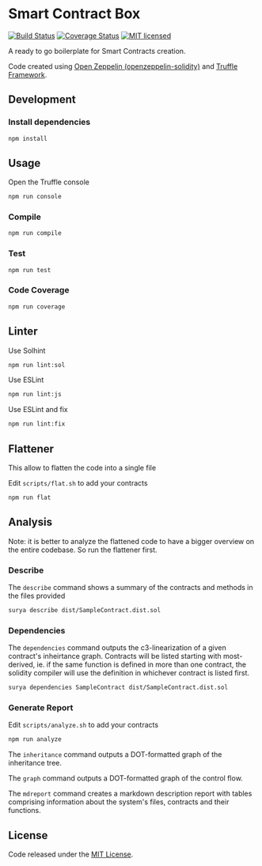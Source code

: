 # Smart Contract Box

[![Build Status](https://travis-ci.org/bc1tech/smart-contract-box.svg?branch=master)](https://travis-ci.org/bc1tech/smart-contract-box) 
[![Coverage Status](https://coveralls.io/repos/github/bc1tech/smart-contract-box/badge.svg)](https://coveralls.io/github/bc1tech/smart-contract-box)
[![MIT licensed](https://img.shields.io/github/license/bc1tech/smart-contract-box.svg)](https://github.com/bc1tech/smart-contract-box/blob/master/LICENSE)


A ready to go boilerplate for Smart Contracts creation.

Code created using [Open Zeppelin (openzeppelin-solidity)](https://github.com/OpenZeppelin/openzeppelin-solidity) and [Truffle Framework](https://github.com/trufflesuite/truffle).

## Development

### Install dependencies

```bash
npm install
```

## Usage

Open the Truffle console

```bash
npm run console
```

### Compile

```bash
npm run compile
```

### Test 

```bash
npm run test 
```

### Code Coverage

```bash
npm run coverage
```

## Linter

Use Solhint

```bash
npm run lint:sol
```

Use ESLint

```bash
npm run lint:js
```

Use ESLint and fix

```bash
npm run lint:fix
```

## Flattener

This allow to flatten the code into a single file

Edit `scripts/flat.sh` to add your contracts

```bash
npm run flat
```

## Analysis

Note: it is better to analyze the flattened code to have a bigger overview on the entire codebase. So run the flattener first.

### Describe

The `describe` command shows a summary of the contracts and methods in the files provided

```bash
surya describe dist/SampleContract.dist.sol
```

### Dependencies

The `dependencies` command outputs the c3-linearization of a given contract's inheirtance graph. Contracts will be listed starting with most-derived, ie. if the same function is defined in more than one contract, the solidity compiler will use the definition in whichever contract is listed first.

```bash
surya dependencies SampleContract dist/SampleContract.dist.sol
```
### Generate Report

Edit `scripts/analyze.sh` to add your contracts 

```bash
npm run analyze
```

The `inheritance` command outputs a DOT-formatted graph of the inheritance tree.

The `graph` command outputs a DOT-formatted graph of the control flow.

The `mdreport` command creates a markdown description report with tables comprising information about the system's files, contracts and their functions.


## License

Code released under the [MIT License](https://github.com/bc1tech/smart-contract-box/blob/master/LICENSE).

